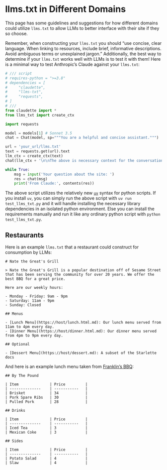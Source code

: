 

# llms.txt in Different Domains

This page has some guidelines and suggestions for how different domains
could utilize `llms.txt` to allow LLMs to better interface with their
site if they so choose.

Remember, when constructing your `llms.txt` you should “use concise,
clear language. When linking to resources, include brief, informative
descriptions. Avoid ambiguous terms or unexplained jargon.”
Additionally, the best way to determine if your `llms.txt` works well
with LLMs is to test it with them! Here is a minimal way to test
Anthropic’s Claude against your `llms.txt`:

``` python
# /// script
# requires-python = ">=3.8"
# dependencies = [
#     "claudette",
#     "llms-txt",
#     "requests",
# ]
# ///
from claudette import *
from llms_txt import create_ctx

import requests

model = models[1] # Sonnet 3.5
chat = Chat(model, sp="""You are a helpful and concise assistant.""")

url = 'your_url/llms.txt'
text = requests.get(url).text
llm_ctx = create_ctx(text)
chat(llm_ctx + '\n\nThe above is necessary context for the conversation.')

while True:
    msg = input('Your question about the site: ')
    res = chat(msg)
    print('From Claude:', contents(res))
```

The above script utilizes the relatively new
[`uv`](https://docs.astral.sh/uv/) syntax for python scripts. If you
install `uv`, you can simply run the above script with
`uv run test_llms_txt.py` and it will handle installing the necessary
library dependencies in an isolated python environment. Else you can
install the requirements manually and run it like any ordinary python
script with `python test_llms_txt.py`.

## Restaurants

Here is an example `llms.txt` that a restaurant could construct for
consumption by LLMs:

    # Nate the Great's Grill

    > Nate the Great's Grill is a popular destination off of Sesame Street that has been serving the community for over 20 years. We offer the best BBQ for a great price.

    Here are our weekly hours:

    - Monday - Friday: 9am - 9pm
    - Saturday: 11am - 9pm
    - Sunday: Closed

    ## Menus

    - [Lunch Menu](https://host/lunch.html.md): Our lunch menu served from 11am to 4pm every day.
    - [Dinner Menu](https://host/dinner.html.md): Our dinner menu served from 4pm to 9pm every day.

    ## Optional

    - [Dessert Menu](https://host/dessert.md): A subset of the Starlette docs

And here is an example lunch menu taken from [Franklin’s
BBQ](https://franklinbbq.com/menu):

    ## By The Pound

    | Item              | Price         |
    | --------------    | -----------   |
    | Brisket           | 34            |
    | Pork Spare Ribs   | 30            |
    | Pulled Pork       | 28            |

    ## Drinks

    | Item              | Price         |
    | --------------    | -----------   |
    | Iced Tea          | 3             |
    | Mexican Coke      | 3             |

    ## Sides

    | Item              | Price         |
    | --------------    | -----------   |
    | Potato Salad      | 4             |
    | Slaw              | 4             |
